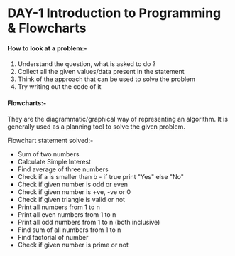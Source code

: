 # DAY-1 Introduction to Programming & Flowcharts

#### How to look at a problem:-
1) Understand the question, what is asked to do ?
2) Collect all the given values/data present in the statement
3) Think of the approach that can be used to solve the problem
4) Try writing out the code of it

#### Flowcharts:-

They are the diagrammatic/graphical way of representing an algorithm.
It is generally used as a planning tool to solve the given problem.

Flowchart statement solved:-
 * Sum of two numbers 
 * Calculate Simple Interest
 * Find average of three numbers
 * Check if a is smaller than b - if true print "Yes" else "No"
 * Check if given number is odd or even
 * Check if given number is +ve, -ve or 0
 * Check if given triangle is valid or not
 * Print all numbers from 1 to n
 * Print all even numbers from 1 to n
 * Print all odd numbers from 1 to n (both inclusive)
 * Find sum of all numbers from 1 to n
 * Find factorial of number
 * Check if given number is prime or not
